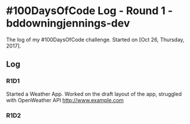 # #100DaysOfCode Log - Round 1 - bddowningjennings-dev

The log of my #100DaysOfCode challenge. Started on [Oct 26, Thursday, 2017].

## Log

### R1D1
Started a Weather App. Worked on the draft layout of the app, struggled with OpenWeather API http://www.example.com

### R1D2
